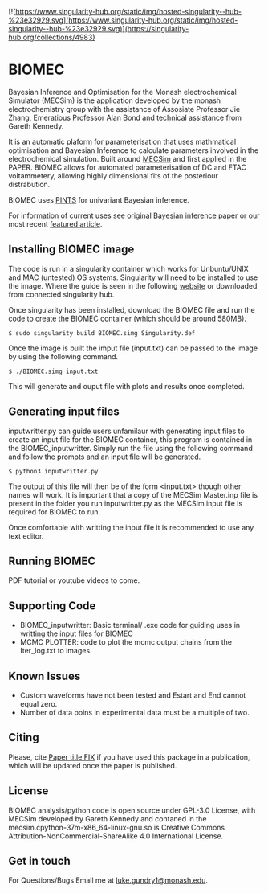 [![https://www.singularity-hub.org/static/img/hosted-singularity--hub-%23e32929.svg](https://www.singularity-hub.org/static/img/hosted-singularity--hub-%23e32929.svg)](https://singularity-hub.org/collections/4983)


# BIOMEC
Bayesian Inference and Optimisation for the Monash electrochemical Simulator (MECSim) is the application developed by the
monash electrochemistry group with the assistance of Assosiate Professor Jie Zhang, Emeratious Professor Alan Bond and technical assistance from Gareth Kennedy.

It is an automatic plaform for parameterisation that uses mathmatical optimisation and Bayesian Inference to calculate parameters involved in the electrochemical simulation.
Built around [MECSim](http://www.garethkennedy.net/MECSim.html) and first applied in the PAPER. BIOMEC allows for automated parameterisation of DC and FTAC voltammetery, allowing highly dimensional fits of the posteriour distrabution.

BIOMEC uses [PINTS](https://github.com/pints-team/pints) for univariant Bayesian inference.

For information of current uses see [original Bayesian inference paper](https://doi.org/10.1002/celc.201700678) or our most recent [featured article](https://doi.org/10.1039/D0CC07549C).

## Installing BIOMEC image
The code is run in a singularity container which works for Unbuntu/UNIX and MAC (untested) OS systems.
Singularity will need to be installed to use the image. Where the guide is seen in the following [website](https://sylabs.io/guides/3.6/user-guide/quick_start.html) or downloaded from connected singularity hub.

Once singularity has been installed, download the BIOMEC file and run the code to create the BIOMEC container (which should be around 580MB). 

```
$ sudo singularity build BIOMEC.simg Singularity.def
```
Once the image is built the imput file (input.txt) can be passed to the image by using the following command.
```
$ ./BIOMEC.simg input.txt
```
This will generate and ouput file with plots and results once completed.

## Generating input files
inputwritter.py can guide users unfamilaur with generating input files to create an input file for the BIOMEC container, this program is contained in the BIOMEC_inputwritter.
Simply run the file using the following command and follow the prompts and an input file will be generated.
```
$ python3 inputwritter.py
```
The output of this file will then be of the form <input.txt> though other names will work.
It is important that a copy of the MECSim Master.inp file is present in the folder you run inputwritter.py as the MECSim input file is required for BIOMEC to run.

Once comfortable with writting the input file it is recommended to use any text editor. 

## Running BIOMEC
PDF tutorial or youtube videos to come.


## Supporting Code
 - BIOMEC_inputwritter: Basic terminal/ .exe code for guiding uses in writting the input files for BIOMEC
 - MCMC PLOTTER: code to plot the mcmc output chains from the Iter_log.txt to images 

## Known Issues
 - Custom waveforms have not been tested and Estart and End cannot equal zero.
 - Number of data poins in experimental data must be a multiple of two.

## Citing
Please, cite [Paper title FIX]() if you have used this package in a publication, which will be updated once the paper is published.

## License

BIOMEC analysis/python code is open source under GPL-3.0 License, with MECSim developed by Gareth Kennedy and contaned in the mecsim.cpython-37m-x86_64-linux-gnu.so is Creative Commons Attribution-NonCommercial-ShareAlike 4.0 International License.

## Get in touch
For Questions/Bugs Email me at luke.gundry1@monash.edu.
